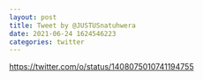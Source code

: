 ```yaml
--- 
layout: post 
title: Tweet by @JUSTUSnatuhwera 
date: 2021-06-24 1624546223 
categories: twitter 
--- 
```

https://twitter.com/o/status/1408075010741194755